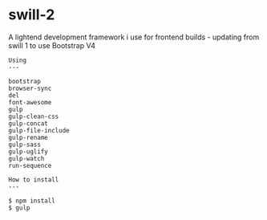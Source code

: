 # swill-2
A lightend development framework i use for frontend builds - updating from swill 1 to use Bootstrap V4

```
Using
---

bootstrap
browser-sync
del
font-awesome
gulp
gulp-clean-css
gulp-concat
gulp-file-include
gulp-rename
gulp-sass
gulp-uglify
gulp-watch
run-sequence
```

```
How to install
---

$ npm install
$ gulp
```
